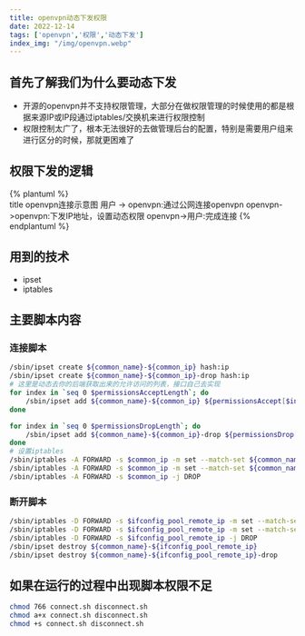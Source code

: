 ```yaml
---
title: openvpn动态下发权限
date: 2022-12-14  
tags: ['openvpn','权限','动态下发']  
index_img: "/img/openvpn.webp"
---
```


## 首先了解我们为什么要动态下发
- 开源的openvpn并不支持权限管理，大部分在做权限管理的时候使用的都是根据来源IP或IP段通过iptables/交换机来进行权限控制
- 权限控制太广了，根本无法很好的去做管理后台的配置，特别是需要用户组来进行区分的时候，那就更困难了
<!-- more -->
## 权限下发的逻辑

{% plantuml %}  
title openvpn连接示意图
用户 -> openvpn:通过公网连接openvpn
openvpn->openvpn:下发IP地址，设置动态权限
openvpn->用户:完成连接
{% endplantuml %}

## 用到的技术
- ipset
- iptables

## 主要脚本内容
### 连接脚本

```bash
/sbin/ipset create ${common_name}-${common_ip} hash:ip
/sbin/ipset create ${common_name}-${common_ip}-drop hash:ip
# 这里是动态去你的后端获取出来的允许访问的列表，接口自己去实现
for index in `seq 0 $permissionsAcceptLength`; do
    /sbin/ipset add ${common_name}-${common_ip} ${permissionsAccept[$index]//\"/}
done

for index in `seq 0 $permissionsDropLength`; do
    /sbin/ipset add ${common_name}-${common_ip}-drop ${permissionsDrop[$index]//\"/}
done
# 设置iptables
/sbin/iptables -A FORWARD -s $common_ip -m set --match-set ${common_name}-${common_ip} dst -j ACCEPT
/sbin/iptables -A FORWARD -s $common_ip -m set --match-set ${common_name}-${common_ip}-drop dst -j DROP
/sbin/iptables -A FORWARD -s $common_ip -j DROP
```

### 断开脚本

```bash
/sbin/iptables -D FORWARD -s $ifconfig_pool_remote_ip -m set --match-set ${common_name}-${ifconfig_pool_remote_ip} dst -j ACCEPT
/sbin/iptables -D FORWARD -s $ifconfig_pool_remote_ip -m set --match-set ${common_name}-${ifconfig_pool_remote_ip}-drop dst -j DROP
/sbin/iptables -D FORWARD -s $ifconfig_pool_remote_ip -j DROP
/sbin/ipset destroy ${common_name}-${ifconfig_pool_remote_ip}
/sbin/ipset destroy ${common_name}-${ifconfig_pool_remote_ip}-drop
```

## 如果在运行的过程中出现脚本权限不足
```bash
chmod 766 connect.sh disconnect.sh
chmod a+x connect.sh disconnect.sh
chmod +s connect.sh disconnect.sh
```